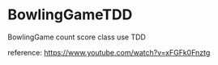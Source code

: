 # BowlingGameTDD
BowlingGame count score class  use TDD

reference: https://www.youtube.com/watch?v=xFGFk0Fnztg
